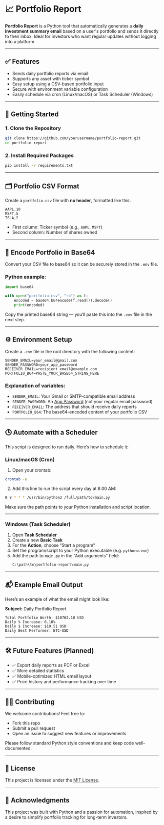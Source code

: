 
# 📈 Portfolio Report

**Portfolio Report** is a Python tool that automatically generates a **daily investment summary email** based on a user's portfolio and sends it directly to their inbox. Ideal for investors who want regular updates without logging into a platform.

---

## ✅ Features

- Sends daily portfolio reports via email  
- Supports any asset with ticker symbol  
- Easy setup using a CSV-based portfolio input  
- Secure with environment variable configuration  
- Easily schedule via cron (Linux/macOS) or Task Scheduler (Windows)

---

## 🚀 Getting Started

### 1. Clone the Repository

```bash
git clone https://github.com/yourusername/portfolio-report.git
cd portfolio-report
```

### 2. Install Required Packages

```bash
pip install -r requirements.txt
```

---

## 🗂️ Portfolio CSV Format

Create a `portfolio.csv` file with **no header**, formatted like this:

```csv
AAPL,10
MSFT,5
TSLA,2
```

- First column: Ticker symbol (e.g., `AAPL`, `MSFT`)  
- Second column: Number of shares owned

---

## 🔐 Encode Portfolio in Base64

Convert your CSV file to base64 so it can be securely stored in the `.env` file.

### Python example:
```python
import base64

with open("portfolio.csv", "rb") as f:
    encoded = base64.b64encode(f.read()).decode()
    print(encoded)
```

Copy the printed base64 string — you’ll paste this into the `.env` file in the next step.

---

## ⚙️ Environment Setup

Create a `.env` file in the root directory with the following content:

```env
SENDER_EMAIL=your_email@gmail.com
SENDER_PASSWORD=your_app_password
RECEIVER_EMAIL=recipient_email@example.com
PORTFOLIO_B64=PASTE_YOUR_BASE64_STRING_HERE
```

### Explanation of variables:

- `SENDER_EMAIL`: Your Gmail or SMTP-compatible email address  
- `SENDER_PASSWORD`: An [App Password](https://support.google.com/accounts/answer/185833) (not your regular email password)  
- `RECEIVER_EMAIL`: The address that should receive daily reports  
- `PORTFOLIO_B64`: The base64-encoded content of your portfolio CSV

---

## 🕒 Automate with a Scheduler

This script is designed to run daily. Here’s how to schedule it:

### Linux/macOS (Cron)

1. Open your crontab:

```bash
crontab -e
```

2. Add this line to run the script every day at 8:00 AM:

```bash
0 8 * * * /usr/bin/python3 /full/path/to/main.py
```

Make sure the path points to your Python installation and script location.

---

### Windows (Task Scheduler)

1. Open **Task Scheduler**  
2. Create a new **Basic Task**  
3. For the **Action**, choose “Start a program”  
4. Set the program/script to your Python executable (e.g. `pythonw.exe`)  
5. Add the path to `main.py` in the “Add arguments” field:
   ```
   C:\path\to\portfolio-report\main.py
   ```

---

## 📬 Example Email Output

Here’s an example of what the email might look like:

**Subject:**  Daily Portfolio Report

```
Total Portfolio Worth: $10762.10 USD
Daily % Increase: 0.10%
Daily $ Increase: $10.51 USD
Daily Best Performer: BTC-USD
```

---

## 🛠️ Future Features (Planned)
  
- ✅ Export daily reports as PDF or Excel  
- ✅ More detailed statistics  
- ✅ Mobile-optimized HTML email layout  
- ✅ Price history and performance tracking over time

---

## 👨‍💻 Contributing

We welcome contributions! Feel free to:

- Fork this repo  
- Submit a pull request  
- Open an issue to suggest new features or improvements

Please follow standard Python style conventions and keep code well-documented.

---

## 📄 License

This project is licensed under the [MIT License](LICENSE).

---

## 🙌 Acknowledgments

This project was built with Python and a passion for automation, inspired by a desire to simplify portfolio tracking for long-term investors.

